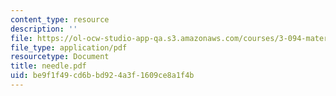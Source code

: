 ```yaml
---
content_type: resource
description: ''
file: https://ol-ocw-studio-app-qa.s3.amazonaws.com/courses/3-094-materials-in-human-experience-spring-2004/be9f1f49cd6bbd924a3f1609ce8a1f4b_needle.pdf
file_type: application/pdf
resourcetype: Document
title: needle.pdf
uid: be9f1f49-cd6b-bd92-4a3f-1609ce8a1f4b
---
```

